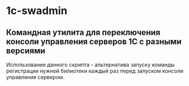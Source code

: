 # 1c-swadmin
## Командная утилита для переключения консоли управления серверов 1С с разными версиями

Использование данного скрипта - альтернатива запуску команды регистрации нужной билиотеки каждый раз перед запуском консоли управления сервером.